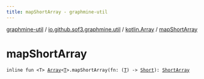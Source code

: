 ```yaml
---
title: mapShortArray - graphmine-util
---
```


[graphmine-util](../../index.html) / [io.github.sof3.graphmine.util](../index.html) / [kotlin.Array](index.html) / [mapShortArray](./map-short-array.html)

# mapShortArray

`inline fun <T> `[`Array`](https://kotlinlang.org/api/latest/jvm/stdlib/kotlin/-array/index.html)`<`[`T`](map-short-array.html#T)`>.mapShortArray(fn: (`[`T`](map-short-array.html#T)`) -> `[`Short`](https://kotlinlang.org/api/latest/jvm/stdlib/kotlin/-short/index.html)`): `[`ShortArray`](https://kotlinlang.org/api/latest/jvm/stdlib/kotlin/-short-array/index.html)